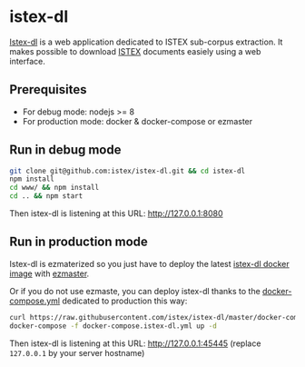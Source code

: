# istex-dl

[Istex-dl](https://dl.istex.fr) is a web application dedicated to ISTEX sub-corpus extraction. It makes possible to download [ISTEX](https://www.istex.fr) documents easiely using a web interface.  

## Prerequisites

- For debug mode: nodejs >= 8
- For production mode: docker & docker-compose or ezmaster

## Run in debug mode

```bash
git clone git@github.com:istex/istex-dl.git && cd istex-dl
npm install
cd www/ && npm install
cd .. && npm start
```

Then istex-dl is listening at this URL: http://127.0.0.1:8080

## Run in production mode

Istex-dl is ezmaterized so you just have to deploy the latest [istex-dl docker image](https://hub.docker.com/r/istex/istex-dl/builds/) with [ezmaster](https://github.com/Inist-CNRS/ezmaster).

Or if you do not use ezmaste,  you can deploy istex-dl thanks to the [docker-compose.yml](https://github.com/istex/istex-dl/blob/master/docker-compose.yml) dedicated to production this way:

```bash
curl https://raw.githubusercontent.com/istex/istex-dl/master/docker-compose.yml > docker-compose.istex-dl.yml
docker-compose -f docker-compose.istex-dl.yml up -d
```

Then istex-dl is listening at this URL: http://127.0.0.1:45445 (replace `127.0.0.1` by your server hostname)
